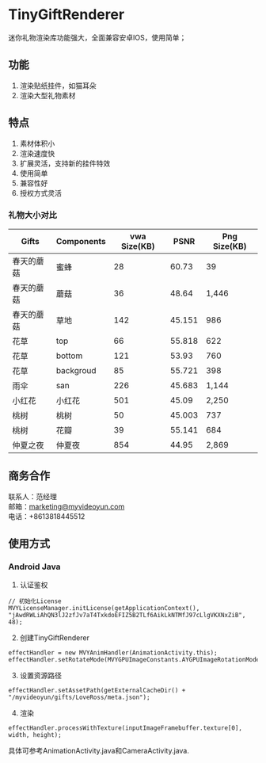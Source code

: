 # TinyGiftRenderer

  迷你礼物渲染库功能强大，全面兼容安卓IOS，使用简单；

## 功能

1. 渲染贴纸挂件，如猫耳朵
2. 渲染大型礼物素材

## 特点

1. 素材体积小
2. 渲染速度快
3. 扩展灵活，支持新的挂件特效
4. 使用简单
5. 兼容性好
6. 授权方式灵活

### 礼物大小对比

Gifts| Components |  vwa Size(KB) | PSNR | Png Size(KB) 
------|-----|---- | ----- | -----
春天的蘑菇 | 蜜蜂 | 28 | 60.73 | 39 
春天的蘑菇 | 蘑菇 | 36 | 48.64 | 1,446 
春天的蘑菇 | 草地 |  142 | 45.151 |986
花草 | top |  66 | 55.818 | 622
花草 | bottom | 121 | 53.93 | 760
花草 | backgroud |  85 | 55.721 | 398
雨伞 | san |226 | 45.683 | 1,144
小红花 | 小红花 | 501 | 45.09 | 2,250
桃树 | 桃树 |  50 | 45.003 | 737 
桃树 | 花瓣 |  39 | 55.141 | 684
仲夏之夜 | 仲夏夜 |  854 | 44.95 | 2,869

## 商务合作
联系人：范经理  
邮箱：marketing@myvideoyun.com  
电话：+8613818445512

## 使用方式
### Android Java
1. 认证鉴权
```
// 初始化License
MVYLicenseManager.initLicense(getApplicationContext(), "jAwdRWLiAhQN3lJ2zfJv7aT4TxkdoEFIZ5B2TLf6AikLkNTMfJ97cLlgVKXNxZiB", 48);
```

2. 创建TinyGiftRenderer
```
effectHandler = new MVYAnimHandler(AnimationActivity.this);
effectHandler.setRotateMode(MVYGPUImageConstants.AYGPUImageRotationMode.kAYGPUImageFlipVertical);
```

3. 设置资源路径
```
effectHandler.setAssetPath(getExternalCacheDir() + "/myvideoyun/gifts/LoveRoss/meta.json");
```

4. 渲染
```
effectHandler.processWithTexture(inputImageFramebuffer.texture[0], width, height);
```
具体可参考AnimationActivity.java和CameraActivity.java.
